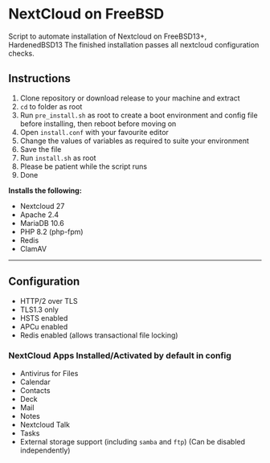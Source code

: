 # NextCloud on FreeBSD

Script to automate installation of Nextcloud on FreeBSD13+, HardenedBSD13
The finished installation passes all nextcloud configuration checks.

## Instructions

1. Clone repository or download release to your machine and extract
2. `cd` to folder as root
3. Run `pre_install.sh` as root to create a boot environment and config file before installing, then reboot before moving on
5. Open `install.conf` with your favourite editor
6. Change the values of variables as required to suite your environment
7. Save the file
9. Run `install.sh` as root
10. Please be patient while the script runs
11. Done

**Installs the following:**

* Nextcloud 27
* Apache 2.4
* MariaDB 10.6
* PHP 8.2 (php-fpm)
* Redis
* ClamAV

------------

## Configuration

* HTTP/2 over TLS
* TLS1.3 only
* HSTS enabled
* APCu enabled
* Redis enabled (allows transactional file locking)

### NextCloud Apps Installed/Activated by default in config

* Antivirus for Files
* Calendar
* Contacts
* Deck
* Mail
* Notes
* Nextcloud Talk
* Tasks
* External storage support (including `samba` and `ftp`) (Can be disabled independently)
  
